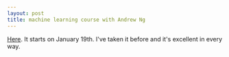 ```yaml
---
layout: post
title: machine learning course with Andrew Ng
---
```


[Here](https://www.coursera.org/course/ml). It starts on January 19th. I've taken it before and it's excellent in every way.